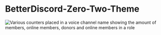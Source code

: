 # BetterDiscord-Zero-Two-Theme

![Various counters placed in a voice channel name showing the amount of members, online members, donors and online members in a role]()
